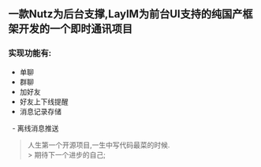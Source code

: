 ## 一款Nutz为后台支撑,LayIM为前台UI支持的纯国产框架开发的一个即时通讯项目
  ### 实现功能有:
   - 单聊
   - 群聊
   - 加好友
   - 好友上下线提醒
   - 消息记录存储
   
   
   - 离线消息推送


> 人生第一个开源项目,一生中写代码最菜的时候.
<br/> > 期待下一个进步的自己;
